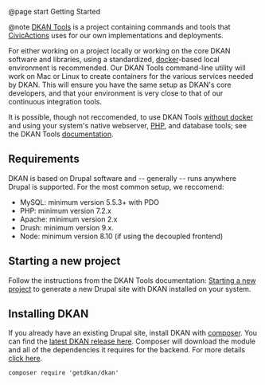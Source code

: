 @page start Getting Started

@note
  <i class="fas fa-toolbox" style="color: #42b983"></i>
  [DKAN Tools](https://github.com/GetDKAN/dkan-tools) is a project
  containing commands and tools that [CivicActions](https://civicactions.com/dkan/)
  uses for our own implementations and deployments.

For either working on a project locally or working on the core DKAN software and libraries, using a standardized, [docker](https://www.docker.com/)-based local environment is recommended. Our DKAN Tools command-line utility will work on Mac or Linux to create containers for the various services needed by DKAN. This will ensure you have the same setup as DKAN's core developers, and that your environment is very close to that of our continuous integration tools.

It is possible, though not reccomended, to use DKAN Tools [without docker](https://github.com/GetDKAN/dkan-tools/tree/master#running-without-docker) and using your system's native webserver, [PHP](https://www.php.net), and database tools; see the DKAN Tools [documentation](https://github.com/GetDKAN/dkan-tools).

## Requirements

DKAN is based on Drupal software and -- generally -- runs anywhere Drupal is supported. For the most common setup, we reccomend:

-  MySQL: minimum version 5.5.3+ with PDO
-  PHP: minimum version 7.2.x
-  Apache: minimum version 2.x
-  Drush: minimum version 9.x.
-  Node: minimum version 8.10 (if using the decoupled frontend)

## Starting a new project

Follow the instructions from the DKAN Tools documentation: [Starting a new project](https://getdkan.github.io/dkan-tools/#newproject/) to generate a new Drupal site with DKAN installed on your system.

## Installing DKAN

If you already have an existing Drupal site, install DKAN with [composer](https://www.drupal.org/node/2718229). You can find the [latest DKAN release here](https://github.com/GetDKAN/dkan/releases). Composer will download the module and all of the  dependencies it requires for the backend. For more details [click here](https://github.com/GetDKAN/dkan-tools/tree/master#adding-dkan-to-an-existing-drupal-site).

```
composer require 'getdkan/dkan'
```

